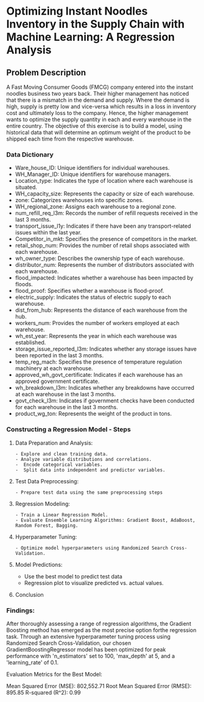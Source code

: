 # Optimizing Instant Noodles Inventory in the Supply Chain with Machine Learning: A Regression Analysis

## Problem Description
   A Fast Moving Consumer Goods (FMCG) company entered into the instant noodles business two years back. Their higher management has noticed that there is a mismatch in the demand and supply. Where the demand is 
   high, supply is pretty low and vice-versa which results in a loss in inventory cost and ultimately loss to the company. Hence, the higher management wants to optimize the supply quantity in each and every 
   warehouse in the entire country.
   The objective of this exercise is to build a model, using historical data that will determine an optimum weight of the product to be shipped each time from the respective warehouse.

   ### Data Dictionary
   - Ware_house_ID: Unique identifiers for individual warehouses.
   - WH_Manager_ID: Unique identifiers for warehouse managers.
   - Location_type: Indicates the type of location where each warehouse is situated.
   - WH_capacity_size: Represents the capacity or size of each warehouse.
   - zone: Categorizes warehouses into specific zones.
   - WH_regional_zone: Assigns each warehouse to a regional zone.
   - num_refill_req_l3m: Records the number of refill requests received in the last 3 months.
   - transport_issue_l1y: Indicates if there have been any transport-related issues within the last year.
   - Competitor_in_mkt: Specifies the presence of competitors in the market.
   - retail_shop_num: Provides the number of retail shops associated with each warehouse.
   - wh_owner_type: Describes the ownership type of each warehouse.
   - distributor_num: Represents the number of distributors associated with each warehouse.
   - flood_impacted: Indicates whether a warehouse has been impacted by floods.
   - flood_proof: Specifies whether a warehouse is flood-proof.
   - electric_supply: Indicates the status of electric supply to each warehouse.
   - dist_from_hub: Represents the distance of each warehouse from the hub.
   - workers_num: Provides the number of workers employed at each warehouse.
   - wh_est_year: Represents the year in which each warehouse was established.
   - storage_issue_reported_l3m: Indicates whether any storage issues have been reported in the last 3 months.
   - temp_reg_mach: Specifies the presence of temperature regulation machinery at each warehouse.
   - approved_wh_govt_certificate: Indicates if each warehouse has an approved government certificate.
   - wh_breakdown_l3m: Indicates whether any breakdowns have occurred at each warehouse in the last 3 months.
   - govt_check_l3m: Indicates if government checks have been conducted for each warehouse in the last 3 months.
   - product_wg_ton: Represents the weight of the product in tons.

   ### Constructing a Regression Model - Steps
   
   1. Data Preparation and Analysis:

          - Explore and clean training data.
          - Analyze variable distributions and correlations.
          -  Encode categorical variables.
          -  Split data into independent and predictor variables.

   2.  Test Data Preprocessing:

           - Prepare test data using the same preprocessing steps
           
   3.  Regression Modeling:

           - Train a Linear Regression Model.
           - Evaluate Ensemble Learning Algorithms: Gradient Boost, AdaBoost, Random Forest, Bagging.
           
   4.  Hyperparameter Tuning:

           - Optimize model hyperparameters using Randomized Search Cross-Validation.
           
   5.   Model Predictions:

           - Use the best model to predict test data
           - Regression plot to visualize predicted vs. actual values.
           
   6.   Conclusion

### Findings:
After thoroughly assessing a range of regression algorithms, the Gradient Boosting method has emerged as the most precise option forthe regression task.
Through an extensive hyperparameter tuning process using Randomized Search Cross-Validation, our chosen GradientBoostingRegressor model has been optimized for peak performance with 'n_estimators' set to 100, 'max_depth' at 5, and a 'learning_rate' of 0.1.

Evaluation Metrics for the Best Model:

Mean Squared Error (MSE): 802,552.71
Root Mean Squared Error (RMSE): 895.85
R-squared (R^2): 0.99
